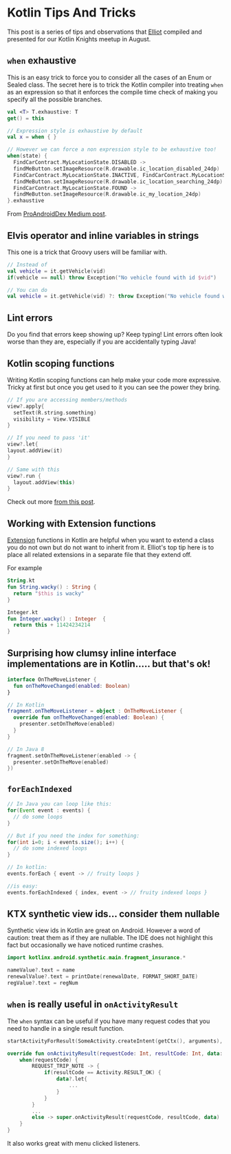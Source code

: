 # Kotlin Tips And Tricks

This post is a series of tips and observations that [Elliot](http://elroid.com/cv) compiled and presented for our Kotlin Knights meetup in August.

## `when` exhaustive

This is an easy trick to force you to consider all the cases of an Enum or Sealed class. The secret here is to trick the Kotlin compiler into treating `when` as an expression so that it enforces the compile time check of making you specify all the possible branches.

```Kotlin
val <T> T.exhaustive: T
get() = this

// Expression style is exhaustive by default
val x = when { }

// However we can force a non expression style to be exhaustive too!
when(state) {
  FindCarContract.MyLocationState.DISABLED ->
  findMeButton.setImageResource(R.drawable.ic_location_disabled_24dp)
  FindCarContract.MyLocationState.INACTIVE, FindCarContract.MyLocationState.SEARCHING ->
  findMeButton.setImageResource(R.drawable.ic_location_searching_24dp)
  FindCarContract.MyLocationState.FOUND ->
  findMeButton.setImageResource(R.drawable.ic_my_location_24dp)
}.exhaustive
```
From [ProAndroidDev Medium post](https://proandroiddev.com/til-when-is-when-exhaustive-31d69f630a8b).

## Elvis operator and inline variables in strings

This one is a trick that Groovy users will be familiar with.

```Kotlin
// Instead of
val vehicle = it.getVehicle(vid)
if(vehicle == null) throw Exception("No vehicle found with id $vid")

// You can do
val vehicle = it.getVehicle(vid) ?: throw Exception("No vehicle found with id $vid")			
```
## Lint errors

Do you find that errors keep showing up? Keep typing! Lint errors often look worse than they are, especially if you are accidentally typing Java!


## Kotlin scoping functions

Writing Kotlin scoping functions can help make your code more expressive. Tricky at first but once you get used to it you can see the power they bring.

```Kotlin
// If you are accessing members/methods
view?.apply{
  setText(R.string.something)
  visibility = View.VISIBLE
}

// If you need to pass 'it'
view?.let{
layout.addView(it)
}

// Same with this
view?.run {
  layout.addView(this)
}
```

Check out more [from this post](https://medium.com/@fatihcoskun/kotlin-scoping-functions-apply-vs-with-let-also-run-816e4efb75f5).

## Working with Extension functions

[Extension](https://kotlinlang.org/docs/reference/extensions.html) functions in Kotlin are helpful when you want to extend a class you do not own but do not want to inherit from it. Elliot's top tip here is to place all related extensions in a separate file that they extend off.

For example

```Kotlin
String.kt
fun String.wacky() : String {
  return "$this is wacky"
}

Integer.kt
fun Integer.wacky() : Integer  {
  return this + 11424234214
}
```

## Surprising how clumsy inline interface implementations are in Kotlin..... but that's ok!
```Kotlin
interface OnTheMoveListener {
  fun onTheMoveChanged(enabled: Boolean)
}

// In Kotlin
fragment.onTheMoveListener = object : OnTheMoveListener {
  override fun onTheMoveChanged(enabled: Boolean) {
    presenter.setOnTheMove(enabled)
  }
}

// In Java 8		
fragment.setOnTheMoveListener(enabled -> {
  presenter.setOnTheMove(enabled)
})
```

## `forEachIndexed`

```Java
// In Java you can loop like this:
for(Event event : events) {
  // do some loops
}

// But if you need the index for something:
for(int i=0; i < events.size(); i++) {
  // do some indexed loops
}
```

```Kotlin
// In kotlin:
events.forEach { event -> // fruity loops }

//is easy:
events.forEachIndexed { index, event -> // fruity indexed loops }
```

## KTX synthetic view ids... consider them nullable

Synthetic view ids in Kotlin are great on Android. However a word of caution: treat them as if they are nullable. The IDE does not highlight this fact but occasionally we have noticed runtime crashes.

```Kotlin
import kotlinx.android.synthetic.main.fragment_insurance.*

nameValue?.text = name
renewalValue?.text = printDate(renewalDate, FORMAT_SHORT_DATE)
regValue?.text = regNum
```

## `when` is really useful in `onActivityResult`

The `when` syntax can be useful if you have many request codes that you need to handle in a single result function.

```Kotlin
startActivityForResult(SomeActivity.createIntent(getCtx(), arguments), REQUEST_ID)

override fun onActivityResult(requestCode: Int, resultCode: Int, data: Intent?) {
	when(requestCode) {
		REQUEST_TRIP_NOTE -> {
			if(resultCode == Activity.RESULT_OK) {
				data?.let{
					...
				}
			}
		}
		...
		else -> super.onActivityResult(requestCode, resultCode, data)
	}
}
```

It also works great with menu clicked listeners.

